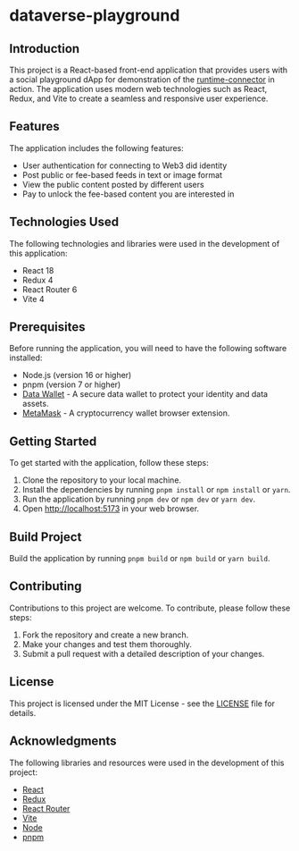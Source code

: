 # dataverse-playground

## Introduction

This project is a React-based front-end application that provides users with a social playground dApp for demonstration of the [runtime-connector](https://www.npmjs.com/package/@dataverse/runtime-connector) in action. The application uses modern web technologies such as React, Redux, and Vite to create a seamless and responsive user experience.

## Features

The application includes the following features:

- User authentication for connecting to Web3 did identity
- Post public or fee-based feeds in text or image format
- View the public content posted by different users
- Pay to unlock the fee-based content you are interested in

## Technologies Used

The following technologies and libraries were used in the development of this application:

- React 18
- Redux 4
- React Router 6
- Vite 4

## Prerequisites

Before running the application, you will need to have the following software installed:

- Node.js (version 16 or higher)
- pnpm (version 7 or higher)
- [Data Wallet](https://chrome.google.com/webstore/detail/dataverse/kcigpjcafekokoclamfendmaapcljead) - A secure data wallet to protect your identity and data assets.
- [MetaMask](https://chrome.google.com/webstore/detail/metamask/nkbihfbeogaeaoehlefnkodbefgpgknn) - A cryptocurrency wallet browser extension.

## Getting Started

To get started with the application, follow these steps:

1. Clone the repository to your local machine.
2. Install the dependencies by running `pnpm install` or `npm install` or `yarn`.
3. Run the application by running `pnpm dev` or `npm dev` or `yarn dev`.
4. Open [http://localhost:5173](http://localhost:5173) in your web browser.

## Build Project

Build the application by running `pnpm build` or `npm build` or `yarn build`.

## Contributing

Contributions to this project are welcome. To contribute, please follow these steps:

1. Fork the repository and create a new branch.
2. Make your changes and test them thoroughly.
3. Submit a pull request with a detailed description of your changes.

## License

This project is licensed under the MIT License - see the [LICENSE](LICENSE.md) file for details.

## Acknowledgments

The following libraries and resources were used in the development of this project:

- [React](https://reactjs.org/)
- [Redux](https://redux.js.org/)
- [React Router](https://reactrouter.com/)
- [Vite](https://vitejs.cn/)
- [Node](https://nodejs.org/)
- [pnpm](https://pnpm.io/)

